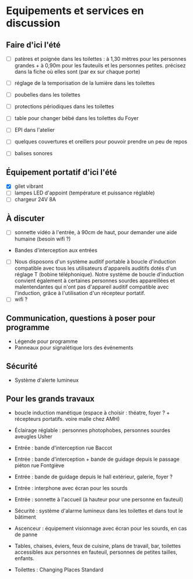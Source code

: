 # Equipements et services en discussion

## Faire d'ici l'été
- [ ] patères et poignée dans les toilettes : à 1,30 mètres pour les personnes grandes + à 0,90m pour les fauteuils et les personnes petites. précisez dans la fiche où elles sont (par ex sur chaque porte)
- [ ] réglage de la temporisation de la lumière dans les toilettes
- [ ] poubelles dans les toilettes
- [ ] protections périodiques dans les toilettes
- [ ] table pour changer bébé dans les toilettes du Foyer

- [ ] EPI dans l'atelier

- [ ] quelques couvertures et oreillers pour pouvoir prendre un peu de repos

- [ ] balises sonores

## Équipement portatif d'ici l'été
- [x] gilet vibrant
- [ ] lampes LED d'appoint (température et puissance réglable)
- [ ] chargeur 24V 8A

## À discuter
- [ ] sonnette vidéo à l'entrée, à 90cm de haut, pour demander une aide humaine (besoin wifi ?)
- Bandes d'interception aux entrées
- [ ] Nous disposons d'un système auditif portable à boucle d'induction compatible avec tous les utilisateurs d'appareils auditifs dotés d'un réglage T (bobine téléphonique). Notre système de boucle d'induction convient également à certaines personnes sourdes appareillées et malentendantes qui n'ont pas d'appareil auditif compatible avec l'induction, grâce à l'utilisation d'un récepteur portatif.
- [ ] wifi ?

## Communication, questions à poser pour programme
- Légende pour programme
- Panneaux pour signalétique lors des événements

## Sécurité
- Système d'alerte lumineux 

## Pour les grands travaux
- boucle induction manétique (espace à choisir : théatre, foyer ? + récepteurs portatifs. voire malle chez AMH)

- Éclairage réglable : personnes photophobes, personnes sourdes aveugles Usher

- Entrée : bande d'interception rue Baccot
- Entrée : bande d'interception + bande de guidage depuis le passage piéton rue Fontgiève
- Entrée : bande de guidage depuis le hall extérieur, galerie, foyer ?

- Entrée : interphone avec écran pour les sourds
- Entrée : sonnette à l'accueil (à hauteur pour une personne en fauteuil)

- Sécurité : système d'alarme lumineux dans les toilettes et dans tout le bâtiment

- Ascenceur : équipement visionnage avec écran pour les sourds, en cas de panne

- Tables, chaises, éviers, feux de cuisine, plans de travail, bar, toilettes accessibles aux personnes en fauteuil, personnes de petites tailles, enfants.

- Toilettes : Changing Places Standard